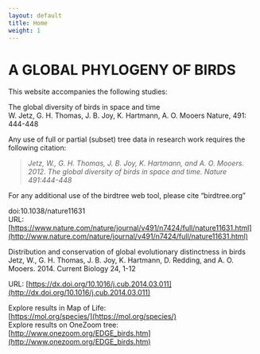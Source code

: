 ```yaml
---
layout: default
title: Home
weight: 1
---
```


<div class="container">
  <h1 class="hero-text">A GLOBAL PHYLOGENY OF BIRDS</h1>
  <div class="hero-unit">  
  </div>
</div>


This website accompanies the following studies:

The global diversity of birds in space and time  
W. Jetz,  G. H. Thomas, J. B. Joy, K. Hartmann, A. O. Mooers
Nature, 491: 444-448

Any use of full or partial (subset) tree data in research work requires the following citation: 

>_Jetz, W., G. H. Thomas, J. B. Joy, K. Hartmann, and A. O. Mooers. 2012. The global diversity of birds in space and time. Nature 491:444-448_

For any additional use of the birdtree web tool, please cite “birdtree.org”

doi:10.1038/nature11631  
URL:[https://www.nature.com/nature/journal/v491/n7424/full/nature11631.html](http://www.nature.com/nature/journal/v491/n7424/full/nature11631.html)


Distribution and conservation of global evolutionary distinctness in birds  
Jetz, W., G. H. Thomas, J. B. Joy, K. Hartmann, D. Redding, and A. O. Mooers. 2014. Current Biology 24, 1-12  

URL: [https://dx.doi.org/10.1016/j.cub.2014.03.011](http://dx.doi.org/10.1016/j.cub.2014.03.011)  



Explore results in Map of Life:  
[https://mol.org/species/](https://mol.org/species/)  
Explore results on OneZoom tree:    
[http://www.onezoom.org/EDGE_birds.htm](http://www.onezoom.org/EDGE_birds.htm)
